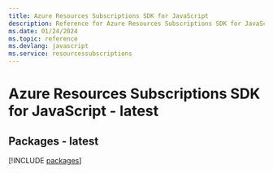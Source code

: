 ```yaml
---
title: Azure Resources Subscriptions SDK for JavaScript
description: Reference for Azure Resources Subscriptions SDK for JavaScript
ms.date: 01/24/2024
ms.topic: reference
ms.devlang: javascript
ms.service: resourcessubscriptions
---
```

# Azure Resources Subscriptions SDK for JavaScript - latest
## Packages - latest
[!INCLUDE [packages](resources-subscriptions-index.md)]